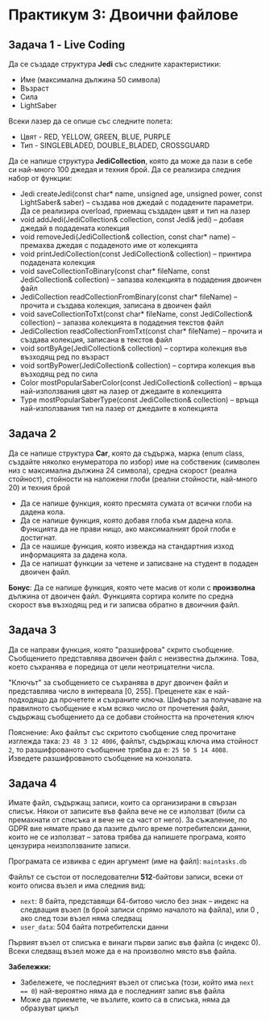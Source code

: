 # Практикум 3: Двоични файлове

## Задача 1 - Live Coding ## 

Да се създаде структура **Jedi** със следните характеристики:
- Име (максимална дължина 50 символа)
- Възраст
- Сила
- LightSaber

Всеки лазер да се опише със следните полета:
- Цвят - RED, YELLOW, GREEN, BLUE, PURPLE
- Тип - SINGLEBLADED, DOUBLE_BLADED, CROSSGUARD

Да се напише структура **JediCollection**, която да  може да пази в себе си най-много 100 джедая и техния брой. Да се реализира следния набор от функции:

- Jedi createJedi(const char* name, unsigned age, unsigned power, const LightSaber& saber) – създава нов джедай с подадените параметри. Да се реализира overload, приемащ създаден цвят и тип на лазер
- void addJedi(JediCollection& collection, const Jedi& jedi) – добавя джедай в подадената колекция
- void removeJedi(JediCollection& collection, const char* name) – премахва джедая с подаденото име от колекцията
- void printJediCollection(const JediCollection& collection) – принтира подадената колекция
- void saveCollectionToBinary(const char* fileName, const JediCollection& collection) – запазва колекцията в подадения двоичен файл
- JediCollection readCollectionFromBinary(const char* fileName) – прочита и създава колекция, записана в двоичен файл
- void saveCollectionToTxt(const char* fileName, const JediCollection& collection) – запазва колекцията в подадения текстов файл
- JediCollection readCollectionFromTxt(const char* fileName) – прочита и създава колекция, записана в текстов файл
- void sortByAge(JediCollection& collection) – сортира колекция във възходящ ред по възраст
- void sortByPower(JediCollection& collection) – сортира колекция във възходящ ред по сила
- Color mostPopularSaberColor(const JediCollection& collection) – връща най-използвания цвят на лазер от джедаите в колекцията
- Type mostPopularSaberType(const JediCollection& collection) – връща най-използвания тип на лазер от джедаите в колекцията

## Задача 2 ##
Да се напише структура **Car**, която да съдържа, марка (enum class, създайте няколко енумератора по избор) име на собственик (символен низ с максимална дължина 24 символа), средна скорост (реална стойност), стойности на наложени глоби (реални стойности, най-много 20) и техния брой
- Да се напише функция, която пресмята сумата от всички глоби на дадена кола.
- Да се напише функция, която добавя глоба към дадена кола. Функцията да не прави нищо, ако максималният брой глоби е достигнат.
- Да се нашише функция, която извежда на стандартния изход информацията за дадена кола.
- Да се напишат функции за четене и записване на студент в подаден двоичен файл.

**Бонус**: Да се напише функция, която чете масив от коли с **произволна** дължина от двоичен файл. Функцията сортира колите по средна скорост във възходящ ред и ги записва обратно в двоичния файл.

## Задача 3 ##
Да се направи функция, която "разшифрова" скрито съобщение.
Съобщението представлява двоичен файл с неизвестна дължина. Това, което съхранява е поредица от цели неотрицателни числа.

"Ключът" за съобщението се съхранява в друг двоичен файл и представлява число в интервала [0, 255]. Преценете как е най-подходящо да прочетете и съхраните ключа.
Шифърът за получаване на правилното съобщение е към всяко число от прочетения файл, съдържащ съобщението да се добави стойността на прочетения ключ

Пояснение: 
Aко файлът със скритото съобщение след прочитане изглежда така: ``23 48 3 12 4006``, файлът, съдържащ ключа има стойност ``2``,
то разшифрованото съобщение трябва да е: ``25 50 5 14 4008``.
Изведете разшифрованото съобщение на конзолата.

## Задача 4 ##
Имате файл, съдържащ записи, които са организирани в свързан списък. Някои от записите във файла вече не се използват (били са премахнати от списъка и вече не са част от него). За съжаление, по GDPR вие нямате право да пазите дълго време потребителски данни, които не се използват – затова трябва да напишете програма, която цензурира неизползваните записи.

Програмата се извиква с един аргумент (име на файл): ``maintasks.db``

Файлът се състои от последователни **512**-байтови записи, всеки от които описва възел и има следния вид:

- ``next``: 8 байта, представящи 64-битово число без знак – индекс на следващия възел (в брой записи спрямо началото на файла), или 0 , ако след този възел няма следващ
- ``user_data``: 504 байта потребителски данни

Първият възел от списъка е винаги първи запис във файла (с индекс 0). Всеки следващ възел може да е на произволно място във файла.

**Забележки:**

- Забележете, че последният възел от списъка (този, който има ``next == 0``) най-вероятно няма да е последният запис във файла
- Може да приемете, че възлите, които са в списъка, няма да образуват цикъл
